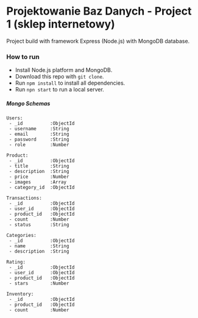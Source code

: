 # Projektowanie Baz Danych - Project 1 (sklep internetowy)

Project build with framework Express (Node.js) with MongoDB database.

### How to run

 - Install Node.js platform and MongoDB.
 - Download this repo with `git clone`.
 - Run `npm install` to install all dependencies.
 - Run `npn start` to run a local server.


##### Mongo Schemas

```
Users:
 - _id          :ObjectId
 - username     :String
 - email        :String
 - password     :String
 - role         :Number
```

```
Product:
 - _id          :ObjectId
 - title        :String
 - description  :String
 - price        :Number
 - images       :Array
 - category_id  :ObjectId
```

```
Transactions:
 - _id          :ObjectId
 - user_id      :ObjectId
 - product_id   :ObjectId
 - count        :Number
 - status       :String
```

```
Categories:
 - _id          :ObjectId
 - name         :String
 - description  :String
```

```
Rating:
 - _id          :ObjectId
 - user_id      :ObjectId
 - product_id   :ObjectId
 - stars        :Number
```

```
Inventory:
 - _id          :ObjectId
 - product_id   :ObjectId
 - count        :Number
```
